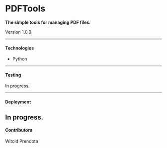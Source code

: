 # PDFTools

**The simple tools for managing PDF files.**

Version 1.0.0

--- 

#### Technologies
* Python

--- 

#### Testing
In progress.

--- 

#### Deployment
In progress.
--- 

#### Contributors
Witold Prendota

